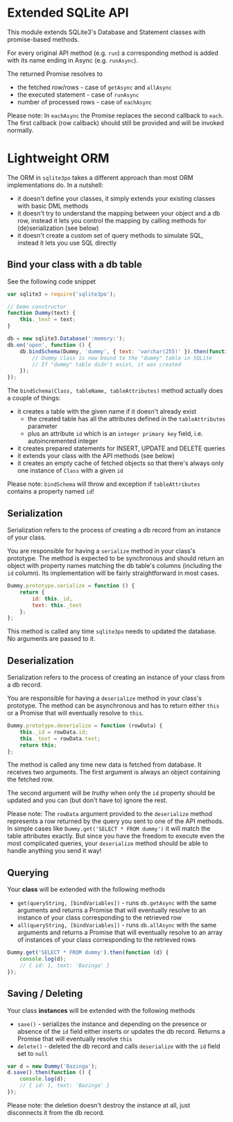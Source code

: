 # Extended SQLite API

This module extends SQLite3's Database and Statement classes with promise-based methods.

For every original API method (e.g. `run`) a corresponding method is added with its name
ending in Async (e.g. `runAsync`).

The returned Promise resolves to

-	the fetched row/rows - case of `getAsync` and `allAsync`
-	the executed statement - case of `runAsync`
-	number of processed rows - case of `eachAsync`

Please note: In `eachAsync` the Promise replaces the second callback to `each`. 
The first callback (row callback) should still be provided and will be invoked normally.

# Lightweight ORM

The ORM in `sqlite3po` takes a different approach than most ORM implementations do. 
In a nutshell:

-	it doesn't define your classes, it simply extends your existing classes
    with basic DML methods
-	it doesn't try to understand the mapping between your object and a db row,
    instead it lets you control the mapping by calling methods for (de)serialization (see below)
-	it doesn't create a custom set of query methods to simulate SQL,
    instead it lets you use SQL directly
    
## Bind your class with a db table

See the following code snippet

```javascript
var sqlite3 = require('sqlite3po');

// Demo constructor
function Dummy(text) {
    this._text = text;
}

db = new sqlite3.Database(':memory:');
db.on('open', function () {
    db.bindSchema(Dummy, 'dummy', { text: 'varchar(255)' }).then(function () {
        // Dummy class is now bound to the "dummy" table in SQLite
        // If "dummy" table didn't exist, it was created
    });
});
```

The `bindSchema(Class, tableName, tableAttributes)` method actually does a couple of things:

-	it creates a table with the given name if it doesn't already exist
    -	the created table has all the attributes defined in the `tableAttributes` parameter
    -	plus an attribute `id` which is an `integer primary key` field, i.e. autoincremented integer
-	it creates prepared statements for INSERT, UPDATE and DELETE queries
-	it extends your class with the API methods (see below)
-	it creates an empty cache of fetched objects so that there's always only one instance of `Class`
    with a given `id`
    
Please note: `bindSchema` will throw and exception if `tableAttributes` contains a property named `id`!

## Serialization

Serialization refers to the process of creating a db record from an instance of your class.

You are responsible for having a `serialize` method in your class's prototype. The method is expected to
be synchronous and should return an object with property names matching the db table's columns (including
the `id` column). Its implementation will be fairly straightforward in most cases.

```javascript
Dummy.prototype.serialize = function () {
    return {
        id: this._id,
        text: this._text
    };
};
```

This method is called any time `sqlite3po` needs to updated the database. No arguments are passed to it.

## Deserialization

Serialization refers to the process of creating an instance of your class from a db record.

You are responsible for having a `deserialize` method in your class's prototype. The method can be
asynchronous and has to return either `this` or a Promise that will eventually resolve to `this`.

```javascript
Dummy.prototype.deserialize = function (rowData) {
    this._id = rowData.id;
    this._text = rowData.text;
    return this;
};
```
    
The method is called any time new data is fetched from database. It receives two arguments. The first 
argument is always an object containing the fetched row. 

The second argument will be *truthy* when
only the `id` property should be updated and you can (but don't have to) ignore the rest.

Please note: The `rowData` argument provided to the `deserialize` method represents a row returned by the
query you sent to one of the API methods. In simple cases like `Dummy.get('SELECT * FROM dummy')` it will
match the table attributes exactly. But since you have the freedom to execute even the most complicated
queries, your `deserialize` method should be able to handle anything you send it way!

## Querying

Your **class** will be extended with the following methods

-	`get(queryString, [bindVariables])` - runs `db.getAsync` with the same arguments and returns a Promise
    that will eventually resolve to an instance of your class corresponding to the retrieved row
-	`all(queryString, [bindVariables])` - runs `db.allAsync` with the same arguments and returns a Promise
    that will eventually resolve to an array of instances of your class corresponding to the retrieved rows

```javascript
Dummy.get('SELECT * FROM dummy').then(function (d) {
    console.log(d);
    // { id: 1, text: 'Bazinga' }
});
```

## Saving / Deleting

Your class **instances** will be extended with the following methods

-   `save()` - serializes the instance and depending on the presence or absence of the `id` field
    either inserts or updates the db record. Returns a Promise that will eventually resolve `this`
-   `delete()` - deleted the db record and calls `deserialize` with the `id` field set to `null`


```javascript
var d = new Dummy('Bazinga');
d.save().then(function () {
    console.log(d);
    // { id: 1, text: 'Bazinga' }
});
```

Please note: the deletion doesn't destroy the instance at all, just disconnects it from the db record.


